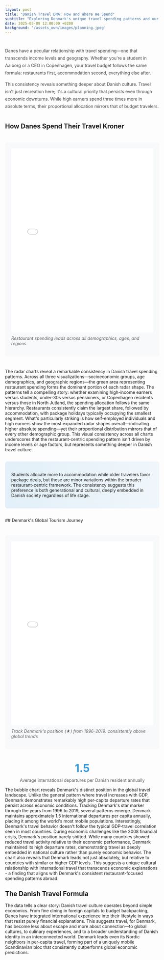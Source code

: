 ```yaml
---
layout: post
title: "Danish Travel DNA: How and Where We Spend"
subtitle: "Exploring Denmark's unique travel spending patterns and our position in global tourism"
date: 2025-05-09 12:00:00 +0200
background: '/assets_own/images/planning.jpeg'
---
```


<style>
.hero-stat {
  text-align: center;
  font-size: 2.5em;
  color: #3498db;
  margin: 20px 0;
  font-weight: bold;
}

.intro-section {
  margin: 40px 0;
  line-height: 1.7;
  color: #444;
}

.viz-container {
  margin: 40px 0;
  text-align: center;
}

.viz-container img {
  width: 100%;
  max-width: 1000px;
  border-radius: 8px;
  box-shadow: 0 4px 12px rgba(0,0,0,0.1);
}

.bubble-container {
  margin: 40px 0;
  background: #f8f9fa;
  padding: 20px;
  border-radius: 8px;
}

.insight-highlight {
  background: linear-gradient(90deg, #3498db22 0%, #3498db11 100%);
  border-radius: 8px;
  padding: 20px;
  margin: 30px 0;
}
</style>

<div class="intro-section">
  <p>Danes have a peculiar relationship with travel spending—one that transcends income levels and geography. Whether you're a student in Aalborg or a CEO in Copenhagen, your travel budget follows the same formula: restaurants first, accommodation second, everything else after.</p>
  
  <p>This consistency reveals something deeper about Danish culture. Travel isn't just recreation here; it's a cultural priority that persists even through economic downturns. While high earners spend three times more in absolute terms, their proportional allocation mirrors that of budget travelers.</p>
</div>

## How Danes Spend Their Travel Kroner
<div class="bubble-container">
  <iframe src="/assets/danish_travel_radar_interactive.html" width="100%" height="600" frameborder="0" style="min-height: 600px; max-width: 100%;"></iframe>
  <p style="font-style: italic; color: #666; margin-top: 10px;">Restaurant spending leads across all demographics, ages, and regions</p>
</div>

The radar charts reveal a remarkable consistency in Danish travel spending patterns. Across all three visualizations—socioeconomic groups, age demographics, and geographic regions—the green area representing restaurant spending forms the dominant portion of each radar shape.
The patterns tell a compelling story: whether examining high-income earners versus students, under-30s versus pensioners, or Copenhagen residents versus those in North Jutland, the spending allocation follows the same hierarchy. Restaurants consistently claim the largest share, followed by accommodation, with package holidays typically occupying the smallest segment.
What's particularly striking is how self-employed individuals and high earners show the most expanded radar shapes overall—indicating higher absolute spending—yet their proportional distribution mirrors that of every other demographic group. This visual consistency across all charts underscores that the restaurant-centric spending pattern isn't driven by income levels or age factors, but represents something deeper in Danish travel culture.

<div class="insight-highlight">
  <p>Students allocate more to accommodation while older travelers favor package deals, but these are minor variations within the broader restaurant-centric framework. The consistency suggests this preference is both generational and cultural, deeply embedded in Danish society regardless of life stage.</p>
</div>
## Denmark's Global Tourism Journey

<div class="bubble-container">
  <iframe src="/assets/denmark_tourism_bubble_interactive.html" width="100%" height="600" frameborder="0" style="min-height: 600px; max-width: 100%;"></iframe>
  <p style="font-style: italic; color: #666; margin-top: 10px;">Track Denmark's position (★) from 1996-2019: consistently above global trends</p>
</div>
<div class="hero-stat">1.5</div>
<p style="text-align: center; color: #666; margin-top: -10px;">Average international departures per Danish resident annually</p>

The bubble chart reveals Denmark's distinct position in the global travel landscape. Unlike the general pattern where travel increases with GDP, Denmark demonstrates remarkably high per-capita departure rates that persist across economic conditions.
Tracking Denmark's star marker through the years from 1996 to 2019, several patterns emerge. Denmark maintains approximately 1.5 international departures per capita annually, placing it among the world's most mobile populations. Interestingly, Denmark's travel behavior doesn't follow the typical GDP-travel correlation seen in most countries.
During economic challenges like the 2008 financial crisis, Denmark's position barely shifted. While many countries showed reduced travel activity relative to their economic performance, Denmark maintained its high departure rates, demonstrating travel as deeply embedded in national culture rather than purely economic behavior.
The chart also reveals that Denmark leads not just absolutely, but relative to countries with similar or higher GDP levels. This suggests a unique cultural relationship with international travel that transcends economic explanations - a finding that aligns with Denmark's consistent restaurant-focused spending patterns abroad.

## The Danish Travel Formula

The data tells a clear story: Danish travel culture operates beyond simple economics. From fine dining in foreign capitals to budget backpacking, Danes have integrated international experience into their lifestyle in ways that resist purely financial explanations. This suggests travel, for Denmark, has become less about escape and more about connection—to global cultures, to culinary experiences, and to a broader understanding of Danish identity in an interconnected world.
Denmark leads even its Nordic neighbors in per-capita travel, forming part of a uniquely mobile Scandinavian bloc that consistently outperforms global economic predictions.

